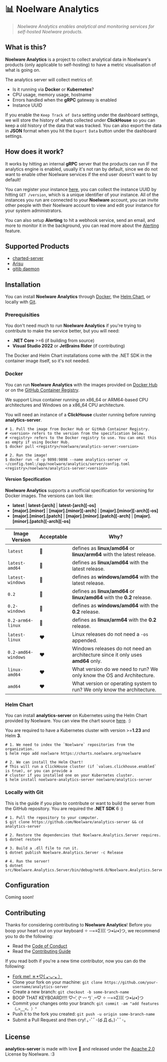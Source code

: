 # 📊 Noelware Analytics
> *Noelware Analytics enables analytical and monitoring services for self-hosted Noelware products.*

## What is this?
**Noelware Analytics** is a project to collect analytical data in Noelware's products (only applicable to self-hosting) to have a metric visualisation of what is going on.

The analytics server will collect metrics of:

- Is it running via **Docker** or **Kubernetes**?
- CPU usage, memory usage, hostname
- Errors handled when the **gRPC** gateway is enabled
- Instance UUID

If you enable the `Keep Track of Data` setting under the dashboard settings, we will store the history of whats collected under **ClickHouse** so you can keep a old history of the data that was tracked. You can also export the data in **JSON** format when you hit the `Export Data` button under the dashboard settings.

## How does it work?
It works by hitting an internal **gRPC** server that the products can run IF the analytics engine is enabled, usually it's not ran by default, since
we do not want to enable other Noelware services if the end user doesn't want to by default!

You can register your instance [here](https://analytics.noelware.org/register), you can collect the instance UUID by hitting `GET /version`, which is a unique identifier of your instance. All of the instances you run are connected to your **Noelware** account, you can invite other people with their Noelware account to view and edit your instance for your system administrators.

You can also setup **Alerting** to hit a webhook service, send an email, and more to monitor it in the background, you can read more about
the [Alerting](https://analytics.noelware.org/docs/alerting) feature.

## Supported Products
- [charted-server](https://github.com/charted-dev/charted)
- [Arisu](https://github.com/arisuland/Tsubaki)
- [gitjb daemon](https://github.com/gitjb-dev/daemon)

## Installation
You can install **Noelware Analytics** through [Docker](#docker), the [Helm Chart](#helm-chart), or locally with [Git](#git).

### Prerequisities
You don't need much to run **Noelware Analytics** if you're trying to contribute to make the service better, but you will need:

- **.NET Core** >=6 (if building from source)
- **Visual Studio 2022** or **JetBrains Rider** (if contributing)

The Docker and Helm Chart installations come with the .NET SDK in the container image itself, so it's not needed.

### Docker
You can run **Noelware Analytics** with the images provided on [Docker Hub](https://hub.docker.com/r/noelware/analytics-server) or on
the [GitHub Container Registry]().

We support Linux container running on x86_64 or ARM64-based CPU architectures and Windows on a x86_64 CPU architecture.

You will need an instance of a **ClickHouse** cluster running before running **analytics-server**.

```shell
# 1. Pull the image from Docker Hub or GitHub Container Registry.
# <version> refers to the version from the specification below.
# <registry> refers to the Docker registry to use. You can omit this as empty if using Docker Hub.
$ docker pull <registry>/noelware/analytics-server:<version>

# 2. Run the image!
$ docker run -d -p 9898:9898 --name analytics-server -v ~/config.toml:/app/noelware/analytics/server/config.toml <registry>/noelware/analytics-server:<version>
```

#### Version Specification
**Noelware Analytics** supports a unofficial specification for versioning for Docker images. The versions can look like:

- **latest** | **latest-[arch]** | **latest-[arch][-os]**
- **[major].[minor]** | **[major].[minor][-arch]** | **[major].[minor][-arch][-os]**
- **[major].[minor].[patch]** | **[major].[minor].[patch][-arch]** | **[major].[minor].[patch][-arch][-os]**

| Image Version       | Acceptable | Why?                                                                            |
| ------------------- | ---------- | ------------------------------------------------------------------------------- |
| `latest`            | 💚         | defines as **linux/amd64** or **linux/arm64** with the latest release.          |
| `latest-amd64`      | 💚         | defines as **linux/amd64** with the latest release.                             |
| `latest-windows`    | 💚         | defines as **windows/amd64** with the latest release.                           |
| `0.2`               | 💚         | defines as **linux/amd64** or **linux/amd64** with the **0.2** release.         |
| `0.2-windows`       | 💚         | defines as **windows/amd64** with the **0.2** release.                          |
| `0.2-arm64-linux`   | 💚         | defines as **linux/arm64** with the **0.2** release.                            |
| `latest-linux`      | ❤️         | Linux releases do not need a `-os` appended.                                    |
| `0.2-amd64-windows` | ❤️         | Windows releases do not need an architecture since it only uses **amd64** only. |
| `linux-amd64`       | ❤️         | What version do we need to run? We only know the OS and Architecture.           |
| `amd64`             | ❤️         | What version or operating system to run? We only know the architecture.         |

### Helm Chart
You can install **analytics-server** on Kubernetes using the Helm Chart provided by Noelware. You can view the chart source [here](./charts). :)

You are required to have a Kubernetes cluster with version >=**1.23** and Helm **3**.

```shell
# 1. We need to index the `Noelware` repositories from the organization.
$ helm repo add noelware https://charts.noelware.org/noelware

# 2. We can install the Helm Chart!
# This will run a ClickHouse cluster (if `values.clickhouse.enabled` is true), or you can provide a
# cluster if you installed one on your Kubernetes cluster.
$ helm install noelware-analytics-server noelware/analytics-server
```

### Locally with Git
This is the guide if you plan to contribute or want to build the server from the GitHub repository. You are required the **.NET SDK** 6 :)

```shell
# 1. Pull the repository to your computer.
$ git clone https://github.com/Noelware/analytics-server && cd analytics-server

# 2. Restore the dependencies that Noelware.Analytics.Server requires.
$ dotnet restore

# 3. Build a .dll file to run it.
$ dotnet publish Noelware.Analytics.Server -c Release

# 4. Run the server!
$ dotnet src/Noelware.Analytics.Server/bin/debug/net6.0/Noelware.Analytics.Server.dll
```

## Configuration
Coming soon!

## Contributing
Thanks for considering contributing to **Noelware Analytics**! Before you boop your heart out on your keyboard ✧ ─=≡Σ((( つ•̀ω•́)つ, we recommend you to do the following:

- Read the [Code of Conduct](./.github/CODE_OF_CONDUCT.md)
- Read the [Contributing Guide](./.github/CONTRIBUTING.md)

If you read both if you're a new time contributor, now you can do the following:

- [Fork me! ＊*♡( ⁎ᵕᴗᵕ⁎ ）](https://github.com/Noelware/analytics-server/fork)
- Clone your fork on your machine: `git clone https://github.com/your-username/analytics-server`
- Create a new branch: `git checkout -b some-branch-name`
- BOOP THAT KEYBOARD!!!! ♡┉ˏ͛ (❛ 〰 ❛)ˊˎ┉♡ ✧ ─=≡Σ((( つ•̀ω•́)つ
- Commit your changes onto your branch: `git commit -am "add features （｡>‿‿<｡ ）"`
- Push it to the fork you created: `git push -u origin some-branch-name`
- Submit a Pull Request and then cry! ｡･ﾟﾟ･(థ Д థ。)･ﾟﾟ･｡

## License
**analytics-server** is made with love 💜 and released under the [Apache 2.0](/LICENSE) License by Noelware. :3
